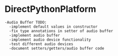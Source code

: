 # DirectPythonPlatform

    -Audio Buffer TODO:
      -implement default values in constructor
      -fix type annotations in setter of audio buffer
      -implement audio buffer
      -implement audio device functionality
      -test different audio devices
      -document setters/getters/audio buffer code
